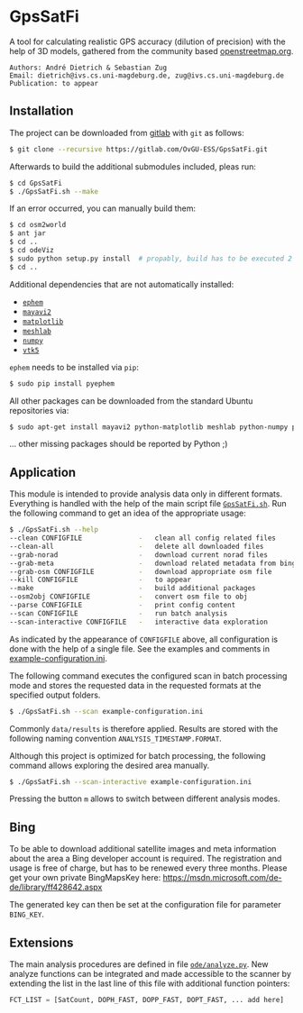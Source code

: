 # GpsSatFi

A tool for calculating realistic GPS accuracy (dilution of precision) with the
help of 3D models, gathered from the community based [openstreetmap.org](https://www.openstreetmap.org).

    Authors: André Dietrich & Sebastian Zug
    Email: dietrich@ivs.cs.uni-magdeburg.de, zug@ivs.cs.uni-magdeburg.de
    Publication: to appear

## Installation

The project can be downloaded from [gitlab](http://gitlab.com) with `git` as
follows:
```bash
$ git clone --recursive https://gitlab.com/OvGU-ESS/GpsSatFi.git
```
Afterwards to build the additional submodules included, pleas run:
```bash
$ cd GpsSatFi
$ ./GpsSatFi.sh --make
```
If an error occurred, you can manually build them:
```bash
$ cd osm2world
$ ant jar
$ cd ..
$ cd odeViz
$ sudo python setup.py install  # propably, build has to be executed 2 times
$ cd ..
```
Additional dependencies that are not automatically installed:

* [`ephem`](http://rhodesmill.org/pyephem)
* [`mayavi2`](http://code.enthought.com/projects/mayavi)
* [`matplotlib`](http://matplotlib.org)
* [`meshlab`](http://meshlab.sourceforge.net)
* [`numpy`](http://www.numpy.org)
* [`vtk5`](http://www.vtk.org)

`ephem` needs to be installed via `pip`:
```bash
$ sudo pip install pyephem
```

All other packages can be downloaded from the standard Ubuntu repositories via:
```bash
$ sudo apt-get install mayavi2 python-matplotlib meshlab python-numpy python-vtk
```
... other missing packages should be reported by Python ;)

## Application

This module is intended to provide analysis data only in different formats.
Everything is handled with the help of the main script file
[`GpsSatFi.sh`](./GpsSatFi.sh). Run the following command to get an idea of the
appropriate usage:
```bash
$ ./GpsSatFi.sh --help
--clean CONFIGFILE              -   clean all config related files
--clean-all                     -   delete all downloaded files
--grab-norad                    -   download current norad files
--grab-meta                     -   download related metadata from bing
--grab-osm CONFIGFILE           -   download appropriate osm file
--kill CONFIGFILE               -   to appear
--make                          -   build additional packages
--osm2obj CONFIGFILE            -   convert osm file to obj
--parse CONFIGFILE              -   print config content
--scan CONFIGFILE               -   run batch analysis
--scan-interactive CONFIGFILE   -   interactive data exploration
```
As indicated by the appearance of `CONFIGFILE` above, all configuration is done
with the help of a single file. See the examples and comments in
[example-configuration.ini](./example-configuration.ini).

The following command executes the configured scan in batch processing mode and
stores the requested data in the requested formats at the specified output
folders.
```bash
$ ./GpsSatFi.sh --scan example-configuration.ini
```
Commonly `data/results` is therefore applied. Results are stored with the
following naming convention `ANALYSIS_TIMESTAMP.FORMAT`.

Although this project is optimized for batch processing, the following command
allows exploring the desired area manually.
```bash
$ ./GpsSatFi.sh --scan-interactive example-configuration.ini
```
Pressing the button `m` allows to switch between different analysis modes.

## Bing

To be able to download additional satellite images and meta information about
the area a Bing developer account is required. The registration and usage is
free of charge, but has to be renewed every three months. Please get your own
private BingMapsKey here: https://msdn.microsoft.com/de-de/library/ff428642.aspx

The generated key can then be set at the configuration file for parameter
`BING_KEY`.

## Extensions

The main analysis procedures are defined in file
[`ode/analyze.py`](ode/analyze.py). New analyze functions can be integrated and
made accessible to the scanner by extending the list in the last line of this
file with additional function pointers:

```python
FCT_LIST = [SatCount, DOPH_FAST, DOPP_FAST, DOPT_FAST, ... add here]
```
